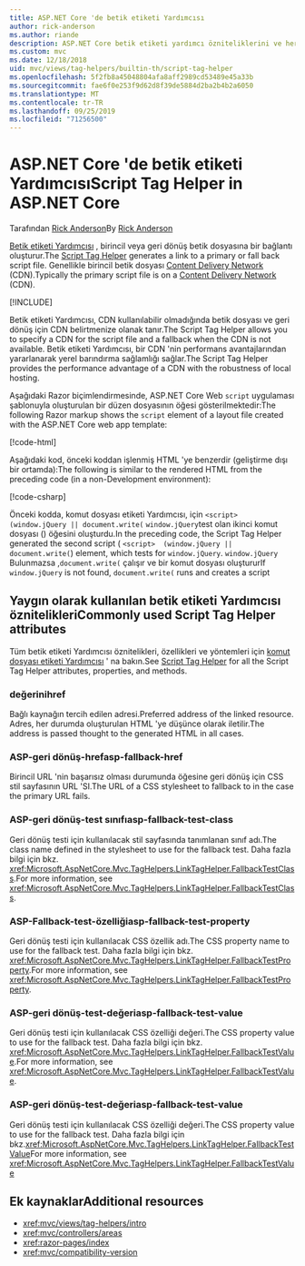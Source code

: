 ```yaml
---
title: ASP.NET Core 'de betik etiketi Yardımcısı
author: rick-anderson
ms.author: riande
description: ASP.NET Core betik etiketi yardımcı özniteliklerini ve her bir özniteliğin, HTML komut dosyası etiketinin genişletme davranışında oynadığı rolü bulur.
ms.custom: mvc
ms.date: 12/18/2018
uid: mvc/views/tag-helpers/builtin-th/script-tag-helper
ms.openlocfilehash: 5f2fb8a45048804afa8aff2989cd53489e45a33b
ms.sourcegitcommit: fae6f0e253f9d62d8f39de5884d2ba2b4b2a6050
ms.translationtype: MT
ms.contentlocale: tr-TR
ms.lasthandoff: 09/25/2019
ms.locfileid: "71256500"
---
```

# <a name="script-tag-helper-in-aspnet-core"></a><span data-ttu-id="8472b-103">ASP.NET Core 'de betik etiketi Yardımcısı</span><span class="sxs-lookup"><span data-stu-id="8472b-103">Script Tag Helper in ASP.NET Core</span></span>

<span data-ttu-id="8472b-104">Tarafından [Rick Anderson](https://twitter.com/RickAndMSFT)</span><span class="sxs-lookup"><span data-stu-id="8472b-104">By [Rick Anderson](https://twitter.com/RickAndMSFT)</span></span>

<span data-ttu-id="8472b-105">[Betik etiketi Yardımcısı](xref:Microsoft.AspNetCore.Mvc.TagHelpers.ScriptTagHelper) , birincil veya geri dönüş betik dosyasına bir bağlantı oluşturur.</span><span class="sxs-lookup"><span data-stu-id="8472b-105">The [Script Tag Helper](xref:Microsoft.AspNetCore.Mvc.TagHelpers.ScriptTagHelper) generates a link to a primary or fall back script file.</span></span> <span data-ttu-id="8472b-106">Genellikle birincil betik dosyası [Content Delivery Network](/office365/enterprise/content-delivery-networks#what-exactly-is-a-cdn) (CDN).</span><span class="sxs-lookup"><span data-stu-id="8472b-106">Typically the primary script file is on a [Content Delivery Network](/office365/enterprise/content-delivery-networks#what-exactly-is-a-cdn) (CDN).</span></span>

[!INCLUDE[](~/includes/cdn.md)]

<span data-ttu-id="8472b-107">Betik etiketi Yardımcısı, CDN kullanılabilir olmadığında betik dosyası ve geri dönüş için CDN belirtmenize olanak tanır.</span><span class="sxs-lookup"><span data-stu-id="8472b-107">The Script Tag Helper allows you to specify a CDN for the script file and a fallback when the CDN is not available.</span></span> <span data-ttu-id="8472b-108">Betik etiketi Yardımcısı, bir CDN 'nin performans avantajlarından yararlanarak yerel barındırma sağlamlığı sağlar.</span><span class="sxs-lookup"><span data-stu-id="8472b-108">The Script Tag Helper provides the performance advantage of a CDN with the robustness of local hosting.</span></span>

<span data-ttu-id="8472b-109">Aşağıdaki Razor biçimlendirmesinde, ASP.NET Core Web `script` uygulaması şablonuyla oluşturulan bir düzen dosyasının öğesi gösterilmektedir:</span><span class="sxs-lookup"><span data-stu-id="8472b-109">The following Razor markup shows the `script` element of a layout file created with the ASP.NET Core web app template:</span></span>

[!code-html[](link-tag-helper/sample/_Layout.cshtml?name=snippet2)]

<span data-ttu-id="8472b-110">Aşağıdaki kod, önceki koddan işlenmiş HTML 'ye benzerdir (geliştirme dışı bir ortamda):</span><span class="sxs-lookup"><span data-stu-id="8472b-110">The following is similar to the rendered HTML from the preceding code (in a non-Development environment):</span></span>

[!code-csharp[](link-tag-helper/sample/HtmlPage2.html)]

<span data-ttu-id="8472b-111">Önceki kodda, komut dosyası etiketi Yardımcısı, için `<script>  (window.jQuery || document.write(` `window.jQuery`test olan ikinci komut dosyası () öğesini oluşturdu.</span><span class="sxs-lookup"><span data-stu-id="8472b-111">In the preceding code, the Script Tag Helper generated the second script ( `<script>  (window.jQuery || document.write(`) element, which tests for `window.jQuery`.</span></span> <span data-ttu-id="8472b-112">`window.jQuery` Bulunmazsa ,`document.write(` çalışır ve bir komut dosyası oluşturur</span><span class="sxs-lookup"><span data-stu-id="8472b-112">If `window.jQuery` is not found, `document.write(` runs and creates a script</span></span> 

## <a name="commonly-used-script-tag-helper-attributes"></a><span data-ttu-id="8472b-113">Yaygın olarak kullanılan betik etiketi Yardımcısı öznitelikleri</span><span class="sxs-lookup"><span data-stu-id="8472b-113">Commonly used Script Tag Helper attributes</span></span>

<span data-ttu-id="8472b-114">Tüm betik etiketi Yardımcısı öznitelikleri, özellikleri ve yöntemleri için [komut dosyası etiketi Yardımcısı](xref:Microsoft.AspNetCore.Mvc.TagHelpers.ScriptTagHelper) ' na bakın.</span><span class="sxs-lookup"><span data-stu-id="8472b-114">See [Script Tag Helper](xref:Microsoft.AspNetCore.Mvc.TagHelpers.ScriptTagHelper) for all the Script Tag Helper attributes, properties, and methods.</span></span>

### <a name="href"></a><span data-ttu-id="8472b-115">değerini</span><span class="sxs-lookup"><span data-stu-id="8472b-115">href</span></span>

<span data-ttu-id="8472b-116">Bağlı kaynağın tercih edilen adresi.</span><span class="sxs-lookup"><span data-stu-id="8472b-116">Preferred address of the linked resource.</span></span> <span data-ttu-id="8472b-117">Adres, her durumda oluşturulan HTML 'ye düşünce olarak iletilir.</span><span class="sxs-lookup"><span data-stu-id="8472b-117">The address is passed thought to the generated HTML in all cases.</span></span>

### <a name="asp-fallback-href"></a><span data-ttu-id="8472b-118">ASP-geri dönüş-href</span><span class="sxs-lookup"><span data-stu-id="8472b-118">asp-fallback-href</span></span>

<span data-ttu-id="8472b-119">Birincil URL 'nin başarısız olması durumunda öğesine geri dönüş için CSS stil sayfasının URL 'SI.</span><span class="sxs-lookup"><span data-stu-id="8472b-119">The URL of a CSS stylesheet to fallback to in the case the primary URL fails.</span></span>

### <a name="asp-fallback-test-class"></a><span data-ttu-id="8472b-120">ASP-geri dönüş-test sınıfı</span><span class="sxs-lookup"><span data-stu-id="8472b-120">asp-fallback-test-class</span></span>

<span data-ttu-id="8472b-121">Geri dönüş testi için kullanılacak stil sayfasında tanımlanan sınıf adı.</span><span class="sxs-lookup"><span data-stu-id="8472b-121">The class name defined in the stylesheet to use for the fallback test.</span></span> <span data-ttu-id="8472b-122">Daha fazla bilgi için bkz. <xref:Microsoft.AspNetCore.Mvc.TagHelpers.LinkTagHelper.FallbackTestClass>.</span><span class="sxs-lookup"><span data-stu-id="8472b-122">For more information, see <xref:Microsoft.AspNetCore.Mvc.TagHelpers.LinkTagHelper.FallbackTestClass>.</span></span>

### <a name="asp-fallback-test-property"></a><span data-ttu-id="8472b-123">ASP-Fallback-test-özelliği</span><span class="sxs-lookup"><span data-stu-id="8472b-123">asp-fallback-test-property</span></span>

<span data-ttu-id="8472b-124">Geri dönüş testi için kullanılacak CSS özellik adı.</span><span class="sxs-lookup"><span data-stu-id="8472b-124">The CSS property name to use for the fallback test.</span></span> <span data-ttu-id="8472b-125">Daha fazla bilgi için bkz. <xref:Microsoft.AspNetCore.Mvc.TagHelpers.LinkTagHelper.FallbackTestProperty>.</span><span class="sxs-lookup"><span data-stu-id="8472b-125">For more information, see <xref:Microsoft.AspNetCore.Mvc.TagHelpers.LinkTagHelper.FallbackTestProperty>.</span></span>

### <a name="asp-fallback-test-value"></a><span data-ttu-id="8472b-126">ASP-geri dönüş-test-değeri</span><span class="sxs-lookup"><span data-stu-id="8472b-126">asp-fallback-test-value</span></span>

<span data-ttu-id="8472b-127">Geri dönüş testi için kullanılacak CSS özelliği değeri.</span><span class="sxs-lookup"><span data-stu-id="8472b-127">The CSS property value to use for the fallback test.</span></span> <span data-ttu-id="8472b-128">Daha fazla bilgi için bkz. <xref:Microsoft.AspNetCore.Mvc.TagHelpers.LinkTagHelper.FallbackTestValue>.</span><span class="sxs-lookup"><span data-stu-id="8472b-128">For more information, see <xref:Microsoft.AspNetCore.Mvc.TagHelpers.LinkTagHelper.FallbackTestValue>.</span></span>

### <a name="asp-fallback-test-value"></a><span data-ttu-id="8472b-129">ASP-geri dönüş-test-değeri</span><span class="sxs-lookup"><span data-stu-id="8472b-129">asp-fallback-test-value</span></span>

<span data-ttu-id="8472b-130">Geri dönüş testi için kullanılacak CSS özelliği değeri.</span><span class="sxs-lookup"><span data-stu-id="8472b-130">The CSS property value to use for the fallback test.</span></span> <span data-ttu-id="8472b-131">Daha fazla bilgi için bkz.<xref:Microsoft.AspNetCore.Mvc.TagHelpers.LinkTagHelper.FallbackTestValue></span><span class="sxs-lookup"><span data-stu-id="8472b-131">For more information, see <xref:Microsoft.AspNetCore.Mvc.TagHelpers.LinkTagHelper.FallbackTestValue></span></span>

## <a name="additional-resources"></a><span data-ttu-id="8472b-132">Ek kaynaklar</span><span class="sxs-lookup"><span data-stu-id="8472b-132">Additional resources</span></span>

* <xref:mvc/views/tag-helpers/intro>
* <xref:mvc/controllers/areas>
* <xref:razor-pages/index>
* <xref:mvc/compatibility-version>
